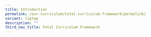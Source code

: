 ```yaml
---
title: Introduction
permalink: /our-curriculum/total-curriculum-framework/permalink/
variant: tiptap
description: ""
third_nav_title: Total Curriculum Framework
---
```

